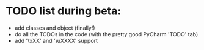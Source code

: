 # TODO list during beta:
* add classes and object (finally!)
* do all the TODOs in the code (with the pretty good PyCharm 'TODO' tab)
* add '\xXX' and '\uXXXX' support
